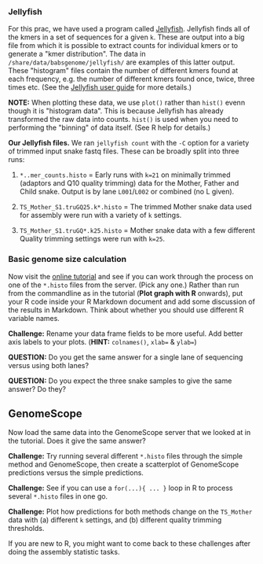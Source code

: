 

### Jellyfish

For this prac, we have used a program called [Jellyfish](http://www.genome.umd.edu/jellyfish.html). Jellyfish finds all of the kmers in a set of sequences for a given `k`. These are output into a big file from which it is possible to extract counts for individual kmers or to generate a "kmer distribution". The data in `/share/data/babsgenome/jellyfish/` are examples of this latter output. These "histogram" files contain the number of different kmers found at each frequency, e.g. the number of different kmers found once, twice, three times etc. (See the [Jellyfish user guide](http://www.genome.umd.edu/docs/JellyfishUserGuide.pdf) for more details.)

**NOTE:** When plotting these data, we use `plot()` rather than `hist()` evenn though it is "histogram data". This is because Jellyfish has already transformed the raw data into counts. `hist()` is used when you need to performing the "binning" of data itself. (See R help for details.)

**Our Jellyfish files.** We ran `jellyfish count` with the `-C` option for a variety of trimmed input snake fastq files. These can be broadly split into three runs:

1. `*..mer_counts.histo` = Early runs with `k=21` on minimally trimmed (adaptors and Q10 quality trimming) data for the Mother, Father and Child snake. Output is by lane `L001`/`L002` or combined (no L given).

2. `TS_Mother_S1.truGQ25.k*.histo` = The trimmed Mother snake data used for assembly were run with a variety of `k` settings.

3. `TS_Mother_S1.truGQ*.k25.histo` = Mother snake data with a few different Quality trimming settings were run with `k=25`.

### Basic genome size calculation

Now visit the [online tutorial](http://koke.asrc.kanazawa-u.ac.jp/HOWTO/kmer-genomesize.html) and see if you can work through the process on one of the `*.histo` files from the server. (Pick any one.) Rather than run from the commandline as in the tutorial (**Plot graph with R** onwards), put your R code inside your R Markdown document and add some discussion of the results in Markdown. Think about whether you should use different R variable names.

**Challenge:** Rename your data frame fields to be more useful. Add better axis labels to your plots. (**HINT:** `colnames()`, `xlab=` & `ylab=`)


**QUESTION:** Do you get the same answer for a single lane of sequencing versus using both lanes?

**QUESTION:** Do you expect the three snake samples to give the same answer? Do they?

## GenomeScope

Now load the same data into the GenomeScope server that we looked at in the tutorial. Does it give the same answer?

**Challenge:** Try running several different `*.histo` files through the simple method and GenomeScope, then create a scatterplot of GenomeScope predictions versus the simple predictions. 

**Challenge:** See if you can use a `for(...){ ... }` loop in R to process several `*.histo` files in one go.

**Challenge:** Plot how predictions for both methods change on the `TS_Mother` data with (a) different `k` settings, and (b) different quality trimming thresholds.

If you are new to R, you might want to come back to these challenges after doing the assembly statistic tasks.

